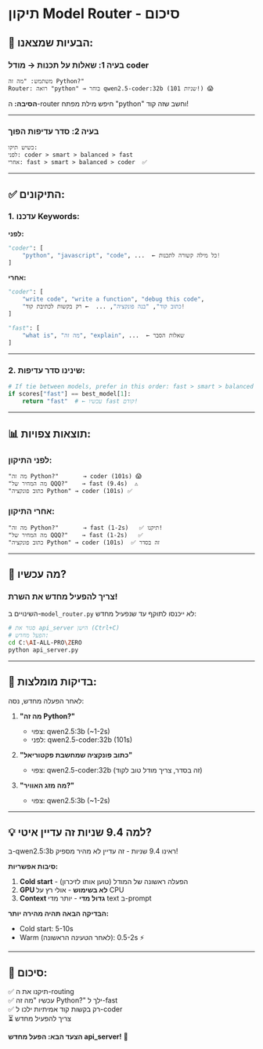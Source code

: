 # תיקון Model Router - סיכום

## 🐛 **הבעיות שמצאנו:**

### **בעיה 1: שאלות על תכנות → מודל coder**
```
משתמש: "מה זה Python?"
Router: רואה "python" → בוחר qwen2.5-coder:32b (101 שניות!) 😱
```

**הסיבה:** ה-router חיפש מילת מפתח "python" וחשב שזה קוד!

---

### **בעיה 2: סדר עדיפות הפוך**
```
כשיש תיקו:
לפני: coder > smart > balanced > fast
אחרי: fast > smart > balanced > coder  ✅
```

---

## ✅ **התיקונים:**

### **1. עדכנו Keywords:**

**לפני:**
```python
"coder": [
    "python", "javascript", "code", ...  ← כל מילה קשורה לתכנות!
]
```

**אחרי:**
```python
"coder": [
    "write code", "write a function", "debug this code",
    "כתוב קוד", "בנה פונקציה", ...  ← רק בקשות לכתיבת קוד!
]

"fast": [
    "what is", "מה זה", "explain", ...  ← שאלות הסבר
]
```

---

### **2. שינינו סדר עדיפות:**

```python
# If tie between models, prefer in this order: fast > smart > balanced > coder
if scores["fast"] == best_model[1]:
    return "fast"  # ← עכשיו fast קודם!
```

---

## 📊 **תוצאות צפויות:**

### **לפני התיקון:**
```
"מה זה Python?"       → coder (101s) 😱
"מה המחיר של QQQ?"    → fast (9.4s)  ⚠️
"כתוב פונקציה Python" → coder (101s) ✅
```

### **אחרי התיקון:**
```
"מה זה Python?"       → fast (1-2s)   ✅ תיקנו!
"מה המחיר של QQQ?"    → fast (1-2s)   ✅
"כתוב פונקציה Python" → coder (101s)  ✅ זה בסדר
```

---

## 🚦 **מה עכשיו?**

### **צריך להפעיל מחדש את השרת!**

השינויים ב-`model_router.py` לא ייכנסו לתוקף עד שנפעיל מחדש:

```bash
# סגור את api_server הישן (Ctrl+C)
# הפעל מחדש:
cd C:\AI-ALL-PRO\ZERO
python api_server.py
```

---

## 🎯 **בדיקות מומלצות:**

לאחר הפעלה מחדש, נסה:

1. **"מה זה Python?"**
   - צפוי: qwen2.5:3b (~1-2s)
   - לפני: qwen2.5-coder:32b (101s)

2. **"כתוב פונקציה שמחשבת פקטוריאל"**
   - צפוי: qwen2.5-coder:32b (זה בסדר, צריך מודל טוב לקוד)

3. **"מה מזג האוויר?"**
   - צפוי: qwen2.5:3b (~1-2s)

---

## 💡 **למה 9.4 שניות זה עדיין איטי?**

ב-qwen2.5:3b ראינו 9.4 שניות - זה עדיין לא מהיר מספיק!

**סיבות אפשריות:**
1. **Cold start** - הפעלה ראשונה של המודל (טוען אותו לזיכרון)
2. **GPU לא בשימוש** - אולי רץ על CPU
3. **Context גדול מדי** - יותר מדי text ב-prompt

**הבדיקה הבאה תהיה מהירה יותר:**
- Cold start: 5-10s
- Warm (לאחר הטעינה הראשונה): 0.5-2s ⚡

---

## 🎊 **סיכום:**

✅ תיקנו את ה-routing  
✅ עכשיו "מה זה Python?" ילך ל-fast  
✅ רק בקשות קוד אמיתיות ילכו ל-coder  
⏳ צריך להפעיל מחדש  

**הצעד הבא: הפעל מחדש api_server!** 🚀



